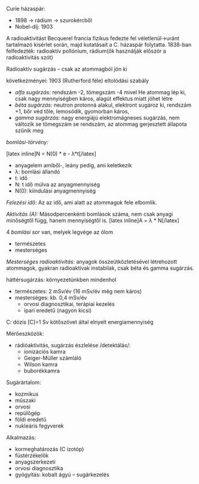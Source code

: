 Curie házaspár:

 - 1898 → rádium → szurokércből
 - Nobel-díj: 1903

A radioaktivitást Becquerel francia fizikus fedezte fel véletlenül→uránt tartalmazó kísérlet során, majd kutatásait a C. házaspár folytatta. 1838-ban felfedezték: radioaktív pollónium, rádium(ők használják először a radioaktivitás szót)

Radioaktív sugárzás – csak az atommagból jön ki

következményei: 1903 (Rutherford féle) eltolódási szabály

 - *alfa sugárzás:* rendszám -2, tömegszám -4 mivel He atommag lép ki, csak nagy mennyiségben káros, alagút effektus miatt jöhet létre
 - *béta sugárzás:* neutron protonná alakul, elektront sugároz ki, rendszám +1, bőr véd tőle, lemosódik, gyomorban káros,
 - *gamma sugárzás:* nagy energiájú elektromágneses sugárzás, nem változik se tömegszám se rendszám, az atommag gerjesztett állapota szűnik meg

*bomlási-törvény:*

[latex inline]N = N(0) * e - λ*t[/latex]

 - anyagelem amiből-, leány pedig, ami keletkezik
 - λ: bomlási állandó
 - t: idő
 - N: t idő múlva az anyagmennyiség
 - N(0): kiindulási anyagmennyiség

*Felezési idő:*
Az az idő, ami alatt az atommagok fele elbomlik.

*Aktivitás (A):*
Másodpercenkénti bomlások száma, nem csak anyagi minőségtől függ, hanem mennyiségtől is. [latex inline]A = λ * N[/latex]

4 *bomlási sor* van, melyek legvége az ólom
- természetes
- mesterséges

*Mesterséges radioaktivitás:* anyagok összeütköztetésével létrehozott atommagok, gyakran radioaktívak instabilak, csak béta és gamma sugárzás.

háttérsugárzás: környezetünkben mindenhol
 - természetes: 2 mSv/év (16 mSv/év még nem káros)
 - mesterséges: kb. 0,4 mSv/év
   + orvosi diagnosztikai, terápiai kezelés
   + ipari eredetű (nagyon kicsi)

C: dózis [C]=1 Sv kötőszövet által elnyelt energiamennyiség

Mérőeszközök:
 - rádióaktivitás, sugárzás észlelése /detektálás/:
   + ionizációs kamra
   + Geiger-Müller számláló
   + Wilson kamra
   + buborékkamra

Sugárártalom:
 - kozmikus
 - műszaki
 - orvosi
 - repülőgép
 - földi eredetű
 - nukleáris fegyverek

Alkalmazás:
 - kormeghatározás (C izotóp)
 - füstérzékelők
 - anyagszerkezeti
 - orvosi diagnosztika
 - gyógyítás: kobalt ágyú – sugárkezelés
